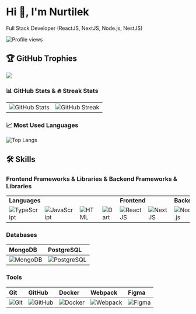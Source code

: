 # Hi 👋, I'm Nurtilek

Full Stack Developer (ReactJS, NextJS, Node.js, NestJS)

![Profile views](https://komarev.com/ghpvc/?username=nurtimax&label=Profile%20views&color=0e75b6&style=flat)

## 🏆 GitHub Trophies
![](https://github-profile-trophy.vercel.app/?username=Nurtimax&theme=discord&no-frame=true&no-bg=false&margin-w=5)



### 📊 GitHub Stats & 🔥 Streak Stats

<table>
  <tr>
    <td>
      <img src="https://github-readme-stats.vercel.app/api?username=Nurtimax&show_icons=true&theme=tokyonight" alt="GitHub Stats" />
    </td>
    <td>
      <img src="https://github-readme-streak-stats.herokuapp.com/?user=Nurtimax&theme=tokyonight" alt="GitHub Streak" />
    </td>
  </tr>
</table>


### 📈 Most Used Languages
![Top Langs](https://github-readme-stats.vercel.app/api/top-langs/?username=Nurtimax&layout=compact&theme=tokyonight)

## 🛠️ Skills

### Frontend Frameworks & Libraries & Backend Frameworks & Libraries
<table>
  <tr>
    <td colspan="4">
      <strong>Languages</strong>
    </td>
    <td colspan="2">
      <strong>Frontend</strong>
    </td>
    <td colspan="3">
      <strong>Backend</strong>
    </td>
  </tr>
  <tr>
     <td>
      <img src="https://img.shields.io/badge/-TypeScript-3178C6?style=flat-square&logo=typescript&logoColor=white" alt="TypeScript"/>
    </td>
    <td>
      <img src="https://img.shields.io/badge/-JavaScript-F7DF1E?style=flat-square&logo=javascript&logoColor=black" alt="JavaScript"/>
    </td>
    <td>
      <img src="https://img.shields.io/badge/-HTML-E34F26?style=flat-square&logo=html5&logoColor=white" alt="HTML"/>
    </td>
    <td>
      <img src="https://img.shields.io/badge/-Dart-0175C2?style=flat-square&logo=dart&logoColor=white" alt="Dart"/>
    </td>
    <td>
      <img src="https://img.shields.io/badge/-ReactJS-61DAFB?style=flat-square&logo=react&logoColor=black" alt="ReactJS"/>
    </td>
    <td>
      <img src="https://img.shields.io/badge/-NextJS-000000?style=flat-square&logo=next.js&logoColor=white" alt="NextJS"/>
    </td>
    <td>
      <img src="https://img.shields.io/badge/-Node.js-339933?style=flat-square&logo=node.js&logoColor=white" alt="Node.js"/>
    </td>
    <td>
      <img src="https://img.shields.io/badge/-NestJS-E0234E?style=flat-square&logo=nestjs&logoColor=white" alt="NestJS"/>
    </td>
    <td>
      <img src="https://img.shields.io/badge/-Prisma-2D3748?style=flat-square&logo=prisma&logoColor=white" alt="Prisma"/>
    </td>
  </tr>
</table>


### Databases
| MongoDB | PostgreSQL |
|:-----------|:------------|
| ![MongoDB](https://img.shields.io/badge/-MongoDB-47A248?style=flat-square&logo=mongodb&logoColor=white) | ![PostgreSQL](https://img.shields.io/badge/-PostgreSQL-4169E1?style=flat-square&logo=postgresql&logoColor=white) |

### Tools
| Git | GitHub | Docker | Webpack | Figma |
|:-----------|:------------|:------|:------|:------|
| ![Git](https://img.shields.io/badge/-Git-F05032?style=flat-square&logo=git&logoColor=white) | ![GitHub](https://img.shields.io/badge/-GitHub-181717?style=flat-square&logo=github&logoColor=white) | ![Docker](https://img.shields.io/badge/-Docker-2496ED?style=flat-square&logo=docker&logoColor=white) | ![Webpack](https://img.shields.io/badge/-Webpack-8DD6F9?style=flat-square&logo=webpack&logoColor=black) | ![Figma](https://img.shields.io/badge/-Figma-F24E1E?style=flat-square&logo=figma&logoColor=white) |

